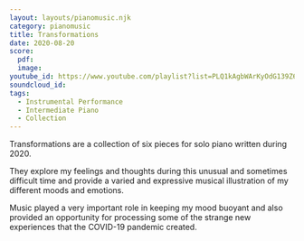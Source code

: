 ```yaml
---
layout: layouts/pianomusic.njk
category: pianomusic
title: Transformations
date: 2020-08-20
score:
  pdf: 
  image: 
youtube_id: https://www.youtube.com/playlist?list=PLQ1kAgbWArKyOdG139Z6LTcERMvzqlJU-
soundcloud_id: 
tags:
  - Instrumental Performance
  - Intermediate Piano
  - Collection
---
```


Transformations are a collection of six pieces for solo piano written during 2020. 

They explore my feelings and thoughts during this unusual and sometimes difficult time and provide a varied and expressive musical illustration of my different moods and emotions.

Music played a very important role in keeping my mood buoyant and also provided an opportunity for processing some of the strange new experiences that the COVID-19 pandemic created. 
